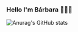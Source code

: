 ### Hello I'm Bárbara 👩🏻‍💻

![Anurag's GitHub stats](https://github-readme-stats.vercel.app/api?username=anuraghazra&show_icons=true&theme=synthwave)



